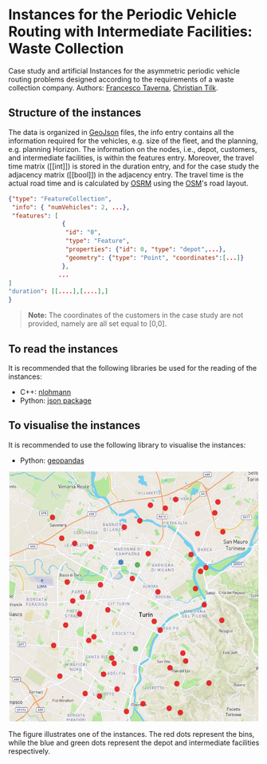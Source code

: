 # Instances for the Periodic Vehicle Routing with Intermediate Facilities: Waste Collection
Case study and artificial Instances for the asymmetric periodic vehicle routing problems designed according to the requirements of  a waste collection company.
Authors: [Francesco Taverna](https://dmif.uniud.it/it/didattica/dottorato/iai/dottorandi/francesco-taverna), [Christian Tilk](https://busan.univie.ac.at/members/members-of-research-group-prescriptive-business-analytics/ass-prof-dr-christian-tilk/).

## Structure of the instances
The data is organized in [GeoJson](https://it.wikipedia.org/wiki/GeoJSON) files, the info entry contains all the information required for the 
vehicles, e.g. size of the fleet, and the planning, e.g.  planning Horizon. The information on the nodes, i.e., depot, customers, and intermediate facilities, is within the features entry. 
Moreover, the travel time matrix ([[int]]) is stored in the duration entry,  and for the case study the adjacency matrix ([[bool]])  in the adjacency entry.
The travel time is the actual road time and is calculated by [OSRM](https://project-osrm.org/) using the [OSM](https://www.openstreetmap.org/)'s road layout. 

```json
{"type": "FeatureCollection",
 "info": { "numVehicles": 2, ...},
 "features": [
               {
                "id": "0",
                "type": "Feature",
                "properties": {"id": 0, "type": "depot",...},
                "geometry": {"type": "Point", "coordinates":[...]}
               },
              ...
]
"duration": [[....],[....],]
}
```
> **Note:**
> The coordinates of the customers in the case study are not provided, namely are all set equal to [0,0].

## To read the instances
It is recommended that the following libraries be used for the reading of the instances:
- C++: [nlohmann](https://github.com/nlohmann/json)
- Python: [json package](https://docs.python.org/3/library/json.html)

## To visualise the instances
It is recommended to use the following library to visualise the instances:
- Python: [geopandas](https://geopandas.org/en/stable/)
<p align="center"  >
  <img width="500" height="500" src="instanceExample.png"/>
  <figcaption>The figure illustrates one of the instances. The red dots represent the bins, while the blue and green dots represent the depot and intermediate facilities respectively.</figcaption>
</p>


